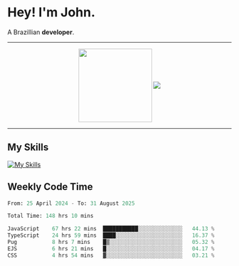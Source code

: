 # Hey! I'm John.

A Brazillian **developer**.

---

<p align="center">
  <img align="center" src="https://github-readme-stats.vercel.app/api?username=joaoiacillo&show_icons=true&locale=en" height="165" />
  <img align="center" src="https://github-readme-stats.vercel.app/api/top-langs/?username=anuraghazra&layout=compact" />
</p>

---

## My Skills

[![My Skills](https://skillicons.dev/icons?i=js,html,css,bootstrap,py,mysql,bash,linux,git,github,vscode,gamemakerstudio)](https://skillicons.dev)

## Weekly Code Time

<!--START_SECTION:waka-->

```python
From: 25 April 2024 - To: 31 August 2025

Total Time: 148 hrs 10 mins

JavaScript    67 hrs 22 mins  ███████████░░░░░░░░░░░░░░   44.13 %
TypeScript    24 hrs 59 mins  ████░░░░░░░░░░░░░░░░░░░░░   16.37 %
Pug           8 hrs 7 mins    █▒░░░░░░░░░░░░░░░░░░░░░░░   05.32 %
EJS           6 hrs 21 mins   █░░░░░░░░░░░░░░░░░░░░░░░░   04.17 %
CSS           4 hrs 54 mins   ▓░░░░░░░░░░░░░░░░░░░░░░░░   03.21 %
```

<!--END_SECTION:waka-->
